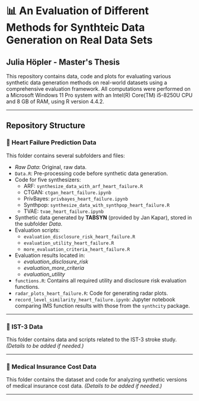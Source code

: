 # 📊 An Evaluation of Different Methods for Synthteic Data Generation on Real Data Sets

## Julia Höpler - Master's Thesis

This repository contains data, code and plots for evaluating various synthetic data generation methods on real-world datasets using a comprehensive evaluation framework. All computations were performed on a Microsoft Windows 11 Pro system with an Intel(R) Core(TM) i5-8250U CPU and 8 GB of RAM, using R version 4.4.2.

---

## Repository Structure

### 📁 Heart Failure Prediction Data

This folder contains several subfolders and files:

- *Raw Data*: Original, raw data.
- `Data.R`: Pre-processing code before synthetic data generation.
- Code for five synthesizers:
  - ARF: `synthesize_data_with_arf_heart_failure.R`
  - CTGAN: `ctgan_heart_failure.ipynb`
  - PrivBayes: `privbayes_heart_failure.ipynb`
  - Synthpop: `synthesize_data_with_synthpop_heart_failure.R`
  - TVAE: `tvae_heart_failure.ipynb`
- Synthetic data generated by **TABSYN** (provided by Jan Kapar), stored in the subfolder *Data*.
- Evaluation scripts:
  - `evaluation_disclosure_risk_heart_failure.R`
  - `evaluation_utility_heart_failure.R`
  - `more_evaluation_criteria_heart_failure.R`
- Evaluation results located in:
  - *evaluation_disclosure_risk*
  - *evaluation_more_criteria*
  - *evaluation_utility*
- `functions.R`: Contains all required utility and disclosure risk evaluation functions.
- `radar_plots_heart_failure.R`: Code for generating radar plots.
- `record_level_similarity_heart_failure.ipynb`: Jupyter notebook comparing IMS function results with those from the `synthcity` package.

---

### 📁 IST-3 Data

This folder contains data and scripts related to the IST-3 stroke study. *(Details to be added if needed.)*

---

### 📁 Medical Insurance Cost Data

This folder contains the dataset and code for analyzing synthetic versions of medical insurance cost data. *(Details to be added if needed.)*

---
